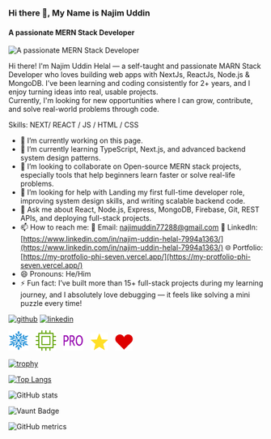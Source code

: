 ### Hi there 👋, My Name is Najim Uddin
#### A passionate MERN Stack Developer
![A passionate MERN Stack Developer](https://www.goodcore.co.uk/blog/wp-content/uploads/2019/08/coding-vs-programming-2.jpg)

Hi there! 
I'm Najim Uddin Helal — a self-taught and passionate MARN Stack Developer who loves building web apps with NextJs, ReactJs, Node.js & MongoDB. I’ve been learning and coding consistently for 2+ years, and I enjoy turning ideas into real, usable projects.  
Currently, I'm looking for new opportunities where I can grow, contribute, and solve real-world problems through code.





Skills: NEXT/ REACT / JS / HTML / CSS

- 🔭 I’m currently working on this page. 
- 🌱 I’m currently learning TypeScript, Next.js, and advanced backend system design patterns. 
- 👯 I’m looking to collaborate on Open-source MERN stack projects, especially tools that help beginners learn faster or solve real-life problems. 
- 🤔 I’m looking for help with Landing my first full-time developer role, improving system design skills, and writing scalable backend code. 
- 💬 Ask me about React, Node.js, Express, MongoDB, Firebase, Git, REST APIs, and deploying full-stack projects. 
- 📫 How to reach me: 📧 Email: najimuddin77288@gmail.com   💼 LinkedIn: [https://www.linkedin.com/in/najim-uddin-helal-7994a1363/](https://www.linkedin.com/in/najim-uddin-helal-7994a1363/)   🌐 Portfolio: [https://my-protfolio-phi-seven.vercel.app/](https://my-protfolio-phi-seven.vercel.app/) 
- 😄 Pronouns: He/Him 
- ⚡ Fun fact: I’ve built more than 15+ full-stack projects during my learning journey, and I absolutely love debugging — it feels like solving a mini puzzle every time! 


[<img src='https://cdn.jsdelivr.net/npm/simple-icons@3.0.1/icons/github.svg' alt='github' height='40'>](https://github.com/https://github.com/Mdnajimuddinhelal70)  [<img src='https://cdn.jsdelivr.net/npm/simple-icons@3.0.1/icons/linkedin.svg' alt='linkedin' height='40'>](https://www.linkedin.com/in/https://www.linkedin.com/in/najim-uddin-helal-7994a1363//)  

<a href='https://archiveprogram.github.com/'><img src='https://raw.githubusercontent.com/acervenky/animated-github-badges/master/assets/acbadge.gif' width='40' height='40'></a> <a href='https://docs.github.com/en/developers'><img src='https://raw.githubusercontent.com/acervenky/animated-github-badges/master/assets/devbadge.gif' width='40' height='40'></a> <a href='https://github.com/pricing'><img src='https://raw.githubusercontent.com/acervenky/animated-github-badges/master/assets/pro.gif' width='40' height='40'></a> <a href='https://stars.github.com/'><img src='https://raw.githubusercontent.com/acervenky/animated-github-badges/master/assets/starbadge.gif' width='35' height='35'></a> <a href='https://docs.github.com/en/github/supporting-the-open-source-community-with-github-sponsors'><img src='https://raw.githubusercontent.com/acervenky/animated-github-badges/master/assets/sponsorbadge.gif' width='35' height='35'></a> 

[![trophy](https://github-profile-trophy.vercel.app/?username=https://github.com/Mdnajimuddinhelal70)](https://github.com/ryo-ma/github-profile-trophy)

[![Top Langs](https://github-readme-stats.vercel.app/api/top-langs/?username=https://github.com/Mdnajimuddinhelal70)](https://github.com/anuraghazra/github-readme-stats)

![GitHub stats](https://github-readme-stats.vercel.app/api?username=https://github.com/Mdnajimuddinhelal70&show_icons=true&count_private=true)  

![Vaunt Badge](https://api.vaunt.dev/v1/github/entities/https://github.com/Mdnajimuddinhelal70/contributions?format=svg&private=true)  

![GitHub metrics](https://metrics.lecoq.io/https://github.com/Mdnajimuddinhelal70)  

